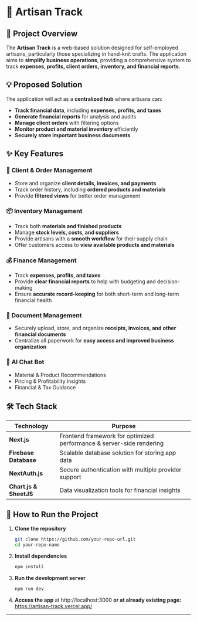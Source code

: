 # 📌 Artisan Track
## 🎯 **Project Overview**  
The **Artisan Track** is a web-based solution designed for self-employed artisans, particularly those specializing in hand-knit crafts. The application aims to **simplify business operations**, providing a comprehensive system to track **expenses, profits, client orders, inventory, and financial reports**.  


## 💡 **Proposed Solution**  
The application will act as a **centralized hub** where artisans can:  
- **Track financial data**, including **expenses, profits, and taxes**  
- **Generate financial reports** for analysis and audits  
- **Manage client orders** with filtering options  
- **Monitor product and material inventory** efficiently  
- **Securely store important business documents**  

## ✨ **Key Features**  

### 🛒 **Client & Order Management**  
- Store and organize **client details, invoices, and payments**  
- Track order history, including **ordered products and materials**  
- Provide **filtered views** for better order management  

### 📦 **Inventory Management**  
- Track both **materials and finished products**  
- Manage **stock levels, costs, and suppliers**  
- Provide artisans with a **smooth workflow** for their supply chain  
- Offer customers access to **view available products and materials**  

### 💰 **Finance Management**  
- Track **expenses, profits, and taxes**  
- Provide **clear financial reports** to help with budgeting and decision-making  
- Ensure **accurate record-keeping** for both short-term and long-term financial health  

### 📑 **Document Management**  
- Securely upload, store, and organize **receipts, invoices, and other financial documents**  
- Centralize all paperwork for **easy access and improved business organization**  

### 🤖 **AI Chat Bot**
- Material & Product Recommendations
- Pricing & Profitability Insights
- Financial & Tax Guidance

## 🛠️ **Tech Stack**  

| **Technology**  | **Purpose**  |  
|----------------|-------------|  
| **Next.js**  | Frontend framework for optimized performance & server-side rendering  |  
| **Firebase Database**  | Scalable database solution for storing app data  |  
| **NextAuth.js**  | Secure authentication with multiple provider support  |  
| **Chart.js & SheetJS**  | Data visualization tools for financial insights  |  

## 🚀 **How to Run the Project**  

1. **Clone the repository**  
   ```bash
   git clone https://github.com/your-repo-url.git
   cd your-repo-name
   ```

2. **Install dependencies**  
   ```bash
   npm install
   ```

3. **Run the development server**  
   ```bash
   npm run dev
   ```

4. **Access the app** at http://localhost:3000 **or at already existing page:** https://artisan-track.vercel.app/

---
